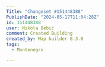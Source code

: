 ```yaml
---
Title: "Changeset #151448388"
PublishDate: "2024-05-17T11:04:28Z"
id: 151448388
user: Nikola Bebić
comment: Created Building
created_by: Map builder 0.3.0
tags:
  - Montenegro

---
```

